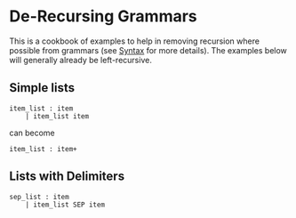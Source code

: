 # De-Recursing Grammars

This is a cookbook of examples to help in removing recursion where possible from grammars (see [Syntax](./syntax.md) for more details).
The examples below will generally already be left-recursive.

## Simple lists

```lark
item_list : item
    | item_list item
```
can become
```lark
item_list : item+
```

## Lists with Delimiters

```lark
sep_list : item
    | item_list SEP item
```